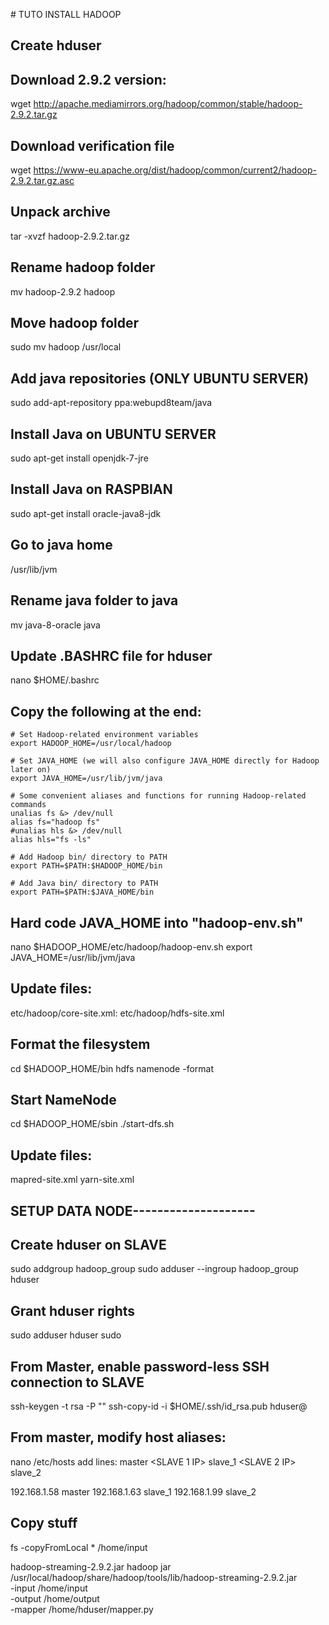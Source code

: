 # TUTO INSTALL HADOOP

## Create hduser

## Download 2.9.2 version:
wget http://apache.mediamirrors.org/hadoop/common/stable/hadoop-2.9.2.tar.gz

## Download verification file 
wget https://www-eu.apache.org/dist/hadoop/common/current2/hadoop-2.9.2.tar.gz.asc

## Unpack archive
tar -xvzf hadoop-2.9.2.tar.gz

## Rename hadoop folder
mv hadoop-2.9.2 hadoop

## Move hadoop folder 
sudo mv hadoop /usr/local

## Add java repositories (ONLY UBUNTU SERVER)
sudo add-apt-repository ppa:webupd8team/java

## Install Java on UBUNTU SERVER
sudo apt-get install openjdk-7-jre

## Install Java on RASPBIAN
sudo apt-get install oracle-java8-jdk

## Go to java home
/usr/lib/jvm

## Rename java folder to java
mv java-8-oracle java

## Update .BASHRC file for hduser
nano $HOME/.bashrc

## Copy the following at the end:

	# Set Hadoop-related environment variables
	export HADOOP_HOME=/usr/local/hadoop
	 
	# Set JAVA_HOME (we will also configure JAVA_HOME directly for Hadoop later on)
	export JAVA_HOME=/usr/lib/jvm/java
	 
	# Some convenient aliases and functions for running Hadoop-related commands
	unalias fs &> /dev/null
	alias fs="hadoop fs"
	#unalias hls &> /dev/null
	alias hls="fs -ls"

	# Add Hadoop bin/ directory to PATH
	export PATH=$PATH:$HADOOP_HOME/bin

	# Add Java bin/ directory to PATH
	export PATH=$PATH:$JAVA_HOME/bin

## Hard code JAVA_HOME into "hadoop-env.sh"
nano $HADOOP_HOME/etc/hadoop/hadoop-env.sh
export JAVA_HOME=/usr/lib/jvm/java

## Update files:
etc/hadoop/core-site.xml:
etc/hadoop/hdfs-site.xml

## Format the filesystem
cd $HADOOP_HOME/bin
hdfs namenode -format

## Start NameNode
cd $HADOOP_HOME/sbin
./start-dfs.sh

## Update files:
mapred-site.xml
yarn-site.xml

## SETUP DATA NODE--------------------

## Create hduser on SLAVE
sudo addgroup hadoop_group
sudo adduser --ingroup hadoop_group hduser

## Grant hduser rights
sudo adduser hduser sudo

## From Master, enable password-less SSH connection to SLAVE
ssh-keygen -t rsa -P ""
ssh-copy-id -i $HOME/.ssh/id_rsa.pub hduser@<SLAVE>

## From master, modify host aliases:
nano /etc/hosts
add lines:
<MASTER IP> master
<SLAVE 1 IP> slave_1
<SLAVE 2 IP> slave_2

192.168.1.58 master
192.168.1.63 slave_1
192.168.1.99 slave_2


## Copy stuff
fs -copyFromLocal * /home/input

hadoop-streaming-2.9.2.jar
hadoop jar /usr/local/hadoop/share/hadoop/tools/lib/hadoop-streaming-2.9.2.jar \
    -input /home/input \
    -output /home/output \
    -mapper /home/hduser/mapper.py
